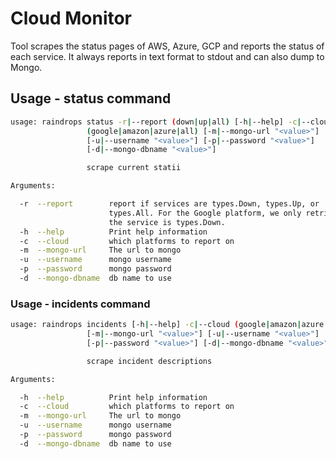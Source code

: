 # Cloud Monitor

Tool scrapes the status pages of AWS, Azure, GCP and reports the status of
each service. It always reports in text format to stdout and can also dump to Mongo.

## Usage - status command
```bash
usage: raindrops status -r|--report (down|up|all) [-h|--help] -c|--cloud
                 (google|amazon|azure|all) [-m|--mongo-url "<value>"]
                 [-u|--username "<value>"] [-p|--password "<value>"]
                 [-d|--mongo-dbname "<value>"]

                 scrape current statii

Arguments:

  -r  --report        report if services are types.Down, types.Up, or
                      types.All. For the Google platform, we only retrieve if
                      the service is types.Down.
  -h  --help          Print help information
  -c  --cloud         which platforms to report on
  -m  --mongo-url     The url to mongo
  -u  --username      mongo username
  -p  --password      mongo password
  -d  --mongo-dbname  db name to use


```

### Usage - incidents command
```bash
usage: raindrops incidents [-h|--help] -c|--cloud (google|amazon|azure|all)
                 [-m|--mongo-url "<value>"] [-u|--username "<value>"]
                 [-p|--password "<value>"] [-d|--mongo-dbname "<value>"]

                 scrape incident descriptions

Arguments:

  -h  --help          Print help information
  -c  --cloud         which platforms to report on
  -m  --mongo-url     The url to mongo
  -u  --username      mongo username
  -p  --password      mongo password
  -d  --mongo-dbname  db name to use

```